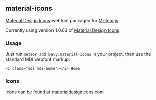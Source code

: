 ## material-icons

[Material Design Icons](http://materialdesignicons.com/) webfont packaged for [Meteor.js](http://meteor.com).

Currently using version 1.0.63 of [Material Design Icons](http://materialdesignicons.com/)

### Usage

Just run `meteor add bevy:material-icons` in your project, then use the standard MDI webfont markup:

    <i class="mdi mdi-home"></i> Home



### Icons

Icons can be found at [materialdesignicons.com](http://materialdesignicons.com)
